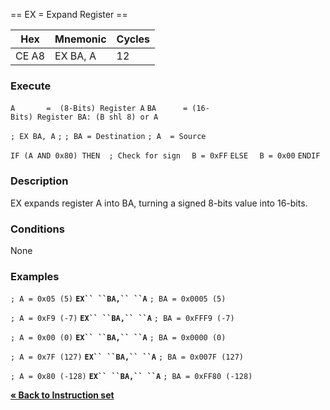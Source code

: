 \== EX = Expand Register ==

| Hex   | Mnemonic | Cycles |
| ----- | -------- | ------ |
| CE A8 | EX BA, A | 12     |

### Execute

`A       =  (8-Bits) Register A`
`BA      = (16-Bits) Register BA: (B shl 8) or A`

`; EX BA, A`
`;`
`; BA = Destination`
`; A  = Source`

`IF (A AND 0x80) THEN  ; Check for sign`
`  B = 0xFF`
`ELSE`
`  B = 0x00`
`ENDIF`

### Description

EX expands register A into BA, turning a signed 8-bits value into
16-bits.

### Conditions

None

### Examples

`; A = 0x05 (5)`
**`EX`` ``BA,`` ``A`**
`; BA = 0x0005 (5)`

`; A = 0xF9 (-7)`
**`EX`` ``BA,`` ``A`**
`; BA = 0xFFF9 (-7)`

`; A = 0x00 (0)`
**`EX`` ``BA,`` ``A`**
`; BA = 0x0000 (0)`

`; A = 0x7F (127)`
**`EX`` ``BA,`` ``A`**
`; BA = 0x007F (127)`

`; A = 0x80 (-128)`
**`EX`` ``BA,`` ``A`**
`; BA = 0xFF80 (-128)`

[**« Back to Instruction set**](S1C88_InstructionSet.md "wikilink")
